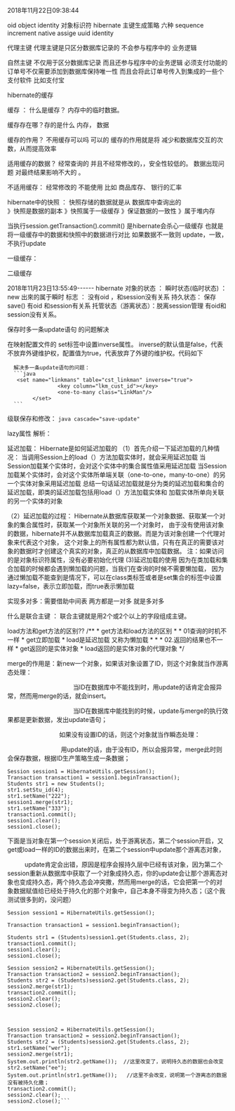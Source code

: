 2018年11月22日09:38:44

oid  object  identity  对象标识符
hibernate   主键生成策略  六种
    sequence
    increment
    native
    assige
    uuid
    identity


代理主键
  代理主键是只区分数据库记录的   不会参与程序中的 业务逻辑

自然主键
不仅用于区分数据库记录  而且还参与程序中的业务逻辑  必须支付功能的订单号不仅需要添加到数据库保持唯一性
 而且会将此订单号传入到集成的一些个支付软件  比如支付宝

hibernate的缓存

缓存 ：
  什么是缓存？
  内存中的临时数据。

  缓存存在哪？存的是什么
  内存，  数据

  缓存的作用？
  不用缓存可以吗  可以的
  缓存的作用就是将  减少和数据库交互的次数，从而提高效率

  适用缓存的数据？
    经常查询的 并且不经常修改的，，安全性较低的。 数据出现问题  对最终结果影响不大的 。

  不适用缓存：
  经常修改的  不能使用  比如  商品库存、  银行的汇率


hibernate中的快照  ：
快照存储的数据就是从 数据库中查询出的  
》快照是数据的副本
》快照属于一级缓存
》保证数据的一致性
》属于堆内存


当执行session.getTransaction().commit() 是hibernate会杀心一级缓存  也就是将一级缓存中的数据和快照中的数据进行对比  如果数据不一致则
update，一致，不执行update






一级缓存：


二级缓存

2018年11月23日13:55:49------
hibernate 对象的状态 ：
 瞬时状态(临时状态)  ：new 出來的属于瞬时  标志  ：  没有oid ，和session没有关系
 持久状态：   保存  save() 有oid   和session有关系
 托管状态（游离状态）：脱离session管理  有oid和session没有关系。



保存时多一条update语句  的问题解决

在映射配置文件的  set标签中设置inverse属性。
      inverse的默认值是false，代表不放弃外键维护权，配置值为true，代表放弃了外键的维护权。代码如下

      解决多一条update语句的问题：
      ```java
       <set name="linkmans" table="cst_linkman" inverse="true">
            		<key column="lkm_cust_id"></key>
            		<one-to-many class="LinkMan"/>
            </set>
      ```


级联保存和修改：
    ```java
    cascade="save-update"
    ```
    
lazy属性  解析：
 
延迟加载：
Hibernate是如何延迟加载的
（1）首先介绍一下延迟加载的几种情况：
       当调用Session上的load（）方法加载实体时，就会采用延迟加载
       当Session加载某个实体时，会对这个实体中的集合属性值采用延迟加载
   当Session加载某个实体时，会对这个实体所单端关联（one-to-one，many-to-one）的另一个实体对象采用延迟加载
      总结一句话延迟加载就是分为类的延迟加载和集合的延迟加载，即类的延迟加载包括用load（）方法加载实体和
       加载实体所单向关联的另一个实体的对象

（2）延迟加载的过程：
       Hibernate从数据库获取某一个对象数据、获取某一个对象的集合属性时，获取某一个对象所关联的另一个对象时，
       由于没有使用该对象的数据，hibernate并不从数据库加载真正的数据。而是为该对象创建一个代理对象来代表这个对象，
       这个对象上的所有属性都为默认值，只有在真正的需要该对象的数据时才创建这个真实的对象，真正的从数据库中加载数据。
       注：如果访问的是对象标识符属性，没有必要初始化代理
(3)延迟加载的使用
     因为在类加载和集合加载的时候都会遇到懒加载的问题，当我们在查询的时候不需要懒加载，
     因为通过懒加载不能查到是情况下，可以在class类标签或者是set集合的标签中设置lazy=false，表示立即加载，而true表示懒加载
 
  

实现多对多：需要借助中间表
  两方都是一对多  就是多对多   
  
什么是联合主键
： 联合主键就是用2个或2个以上的字段组成主键。

load方法和get方法的区别??
    /**
     * get方法和load方法的区别
     *
     * 01查询的时机不一样
     * get立即加载
     * load是延迟加载 又称为懒加载
     *
     *
     * 02.返回的结果也不一样
     * get返回的是实体对象
     * load返回的是实体对象的代理对象
     */
     
     
merge的作用是：新new一个对象，如果该对象设置了ID，则这个对象就当作游离态处理：

                                      当ID在数据库中不能找到时，用update的话肯定会报异常，然而用merge的话，就会insert。

                                      当ID在数据库中能找到的时候，update与merge的执行效果都是更新数据，发出update语句；

                              如果没有设置ID的话，则这个对象就当作瞬态处理：

                               用update的话，由于没有ID，所以会报异常，merge此时则会保存数据，根据ID生产策略生成一条数据；
```text
Session session1 = HibernateUtils.getSession();
Transaction transaction1 = session1.beginTransaction();
Students str1 = new Students();
str1.setStu_id(4);
str1.setName("222");
session1.merge(str1);
str1.setName("333");
transaction1.commit();
session1.clear();
session1.close();
```

下面是当对象在第一个session关闭后，处于游离状态，第二个session开启，又get或load一样的ID的数据出来时，在第二个session中update那个游离态对象，

          update肯定会出错，原因是程序会报持久层中已经有该对象，因为第二个session重新从数据库中获取了一个对象成持久态，你的update会让那个游离态对象也变成持久态，两个持久态会冲突撒，然而用merge的话，它会把第一个的对象数据赋值给已经处于持久化的那个对象中，自己本身不得变为持久态；（这个我测试很多到的，没问题）

```text
Session session1 = HibernateUtils.getSession();

Transaction transaction1 = session1.beginTransaction();

Students str1 = (Students)session1.get(Students.class, 2);
transaction1.commit();
session1.clear();
session1.close();

Session session2 = HibernateUtils.getSession();
Transaction transaction2 = session2.beginTransaction();
Students str2 = (Students)session2.get(Students.class, 2);
session2.merge(str1);
transaction2.commit();
session2.clear();
session2.close();



Session session2 = HibernateUtils.getSession();
Transaction transaction2 = session2.beginTransaction();
Students str2 = (Students)session2.get(Students.class, 2);
str1.setName("wer");
session2.merge(str1);
System.out.println(str2.getName());  //这里改变了，说明持久态的数据也会改变
str2.setName("ee");
System.out.println(str1.getName());   //这里不会改变，说明第一个游离态的数据没有被持久化撒；
transaction2.commit();
session2.clear();
session2.close();```